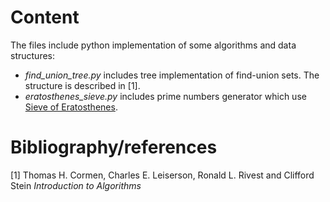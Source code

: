 # Content
The files include python implementation of some algorithms and data structures:
- *find_union_tree.py* includes tree implementation of find-union sets. The structure is described in [1].
- *eratosthenes_sieve.py* includes prime numbers generator which use [Sieve of Eratosthenes](https://en.wikipedia.org/wiki/Sieve_of_Eratosthenes).

# Bibliography/references
[1] Thomas H. Cormen, Charles E. Leiserson, Ronald L. Rivest and Clifford Stein *Introduction to Algorithms*
